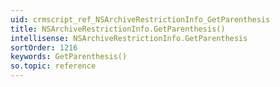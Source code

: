 ```yaml
---
uid: crmscript_ref_NSArchiveRestrictionInfo_GetParenthesis
title: NSArchiveRestrictionInfo.GetParenthesis()
intellisense: NSArchiveRestrictionInfo.GetParenthesis
sortOrder: 1216
keywords: GetParenthesis()
so.topic: reference
---
```





